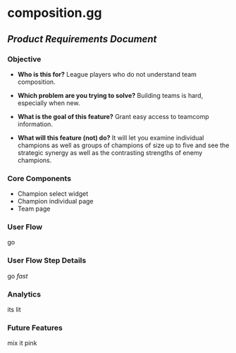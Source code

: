 # composition.gg
## _Product Requirements Document_ 

### Objective

* **Who is this for?** League players who do not understand team composition. 
 
* **Which problem are you trying to solve?** Building teams is hard, especially when new.

* **What is the goal of this feature?** Grant easy access to teamcomp information.
 
* **What will this feature (not) do?** It will let you examine individual champions as well as groups of champions of size up to five and see the strategic synergy as well as the contrasting strengths of enemy champions.
 
### Core Components
* Champion select widget
* Champion individual page
* Team page

### User Flow
go

### User Flow Step Details
go _fast_

### Analytics
its lit

### Future Features
mix it pink